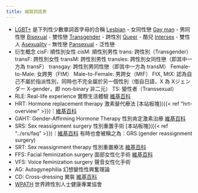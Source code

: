 ```yaml
---
title: 縮寫詞語表
---
```


- [LGBT+](https://en.wikipedia.org/wiki/LGBT) 是下列性少數單詞首字母的合稱
  [Lesbian](https://en.wikipedia.org/wiki/Lesbian) - 女同性戀
  [Gay man](https://en.wikipedia.org/wiki/Gay_man) - 男同性戀
  [Bisexual](https://en.wikipedia.org/wiki/Bisexuality) - 雙性戀
  [Transgender](https://en.wikipedia.org/wiki/Transgender) - 跨性別
  [Queer](https://en.wikipedia.org/wiki/Queer) - 酷兒
  [Intersex](https://en.wikipedia.org/wiki/Intersex) - 雙性人
  [Asexuality](https://en.wikipedia.org/wiki/Asexuality) - 無性戀
  [Pansexual](https://en.wikipedia.org/wiki/Pansexuality) - 泛性戀
- 衍生概念
  cisF: 順性別女性
  cisM: 順性別男性
  trans: 跨性別（Transgender）
  transF: 跨性別女性
  transM: 跨性別男性
  transles: 跨性別女同性戀（即其中一方為 transF）
  transgay: 跨性別男同性戀（即其中一方為 transM）
  Female-to-Male: 女跨男（FtM）
  Male-to-Female: 男跨女（MtF）
  FtX, MtX: 認為自己不屬於指派性別，同時也不完全屬於另一個性別（借自日語，X 為 Xジェンダー X-gender，即 non-binary 非二元）
  TS: 變性者（Transsexual）
- RLE: Real-life experience 實際生活體驗
  [維基百科](https://zh.wikipedia.org/zh-tw/實際生活體驗)
- HRT: Hormone replacement therapy 激素替代療法
  [本站板塊]({{< ref "hrt-overview" >}})｜[維基百科](https://zh.wikipedia.org/zh-tw/激素替代療法)
- GAHT: Gender-Affirming Hormone Therapy 性別肯定激素治療
  [維基百科](https://zh.wikipedia.org/zh-cn/性別肯定激素治療)
- SRS: Sex reassignment surgery 性別重置手術
  [本站板塊]({{< ref "../srs/faq" >}})｜[維基百科](https://zh.wikipedia.org/zh-tw/性別重置手術)
  有時也會被稱之為：GRS (gender reassignment surgery)
- SRT: Sex reassignment therapy 性別重置療法
  [維基百科](https://zh.wikipedia.org/zh-tw/性別重置療法)
- FFS: Facial feminization surgery 面部女性化手術
  [維基百科](https://zh.wikipedia.org/zh-tw/性別重置療法#其他療法)
- VFS: Voice feminization surgery 聲音女性化手術
- AG: Autogynephilia 幻想變性性興奮理論
- CD: Cross-dressing 異裝
  [維基百科](https://zh.wikipedia.org/zh-tw/異性裝扮)
- [WPATH](https://www.wpath.org/) 世界跨性別人士健康專業協會
